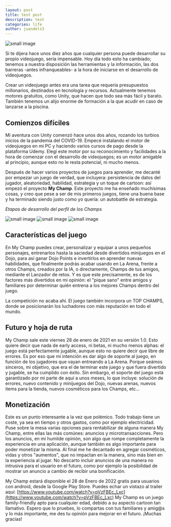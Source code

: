```yaml
---
layout: post
title: test post
description: test
categories: life
author: juandels3
---
```


![small image]({{site.baseurl}}/images/mychamp-intro.png)

Si te dijera hace unos diez años que cualquier persona puede desarrollar su propio videojuego, sería impensable. Hoy día todo esto ha cambiado; tenemos a nuestra disposición las herramientas y la información, las dos barreras -antes infranqueables- a la hora de iniciarse en el desarrollo de videojuegos.

Crear un videojuego antes era una tarea que requería presupuestos millonarios, destinados en tecnología y recursos.
Actualmente tenemos motores gratuitos, como Unity, que hacen que todo sea más fácil y barato. También tenemos un alijo enorme de formación a la que acudir en caso de lanzarse a la piscina.

## Comienzos difíciles

Mi aventura con Unity comenzó hace unos dos años, rozando los turbios inicios de la pandemia del COVID-19. Empecé instalando el motor de videojuegos en mi PC y haciendo varios cursos de pago desde la plataforma Udemy. Elegí este motor por su reconocimiento y facilidades a la hora de comenzar con el desarrollo de videojuegos; es un motor amigable al principio, aunque esto no le resta potencial, ni mucho menos.

Después de hacer varios proyectos de juegos para aprender, me decanté por empezar un juego de verdad, que incluyera: persistencia de datos del jugador, aleatoriedad, habilidad, estrategia y un toque de cartoon: así empezó el proyecto **My Champ**.
Este proyecto me ha enseñado muchísimas cosas, y creo que pese a ser de mis primeros juegos, tiene una buena base y ha terminado siendo justo como yo quería: un autobattle de estrategia.

*Etapas de desarrollo del perfil de los Champs*

![small image]({{site.baseurl}}/images/mychamp-profile03.png)
![small image]({{site.baseurl}}/images/mychamp-profile05.png)
![small image]({{site.baseurl}}/images/mychamp-profile10.jpg)

## Características del juego

En My Champ puedes crear, personalizar y equipar a unos pequeños personajes, entrenarlos hasta la saciedad desde divertidos minijuegos en el Dojo, para así ganar Dojo Points e invertirlos en aprender nuevas habilidades, que finalmente podrás acabar usando en La Arena, frente a otros Champs, creados por la IA, o directamente, Champs de tus amigos, mediante el Lanzador de retos. Y es que este precisamente, es de los factores más divertidos en mi opinión: el "pique sano" entre amigos y familiares por determinar quién entrena a los mejores Champs dentro del juego.

La competición no acaba ahí. El juego también incorpora un TOP CHAMPS, donde se posicionarán los luchadores con más reputación en todo el mundo.

## Futuro y hoja de ruta

My Champ sale este viernes 28 de enero de 2021 en su versión 1.0. Esto quiere decir que nada de early access, ni betas, ni mucho menos alphas: el juego está perfectamente jugable, aunque esto no quiere decir que libre de errores. Es por eso que mi intención es dar algo de soporte al juego, en función de los jugadores que vayan entreando a La Arena. Porque seámos sinceros, mi objetivo, que era el de terminar este juego y que fuera divertido y jugable, se ha cumplido con éxito.
Sin embargo, el soporte del juego está garantizado por mi parte de aquí a unos meses, lo que incluye: solución de errores, nuevo contenido y minijuegos del Dojo, nuevas arenas, nuevos items para la tienda, nuevos cosméticos para los Champs, etc...

## Monetización

Este es un punto interesante a la vez que polémico. Todo trabajo tiene un coste, ya sea en tiempo y otros gastos, como por ejemplo electricidad. Puse sobre la mesa varias opciones para rentabilizar de alguna manera My Champ, entre ellas las más comúnes: anuncios y microtransacciones.
Pero los anuncios, en mi humilde opinión, son algo que rompe completamente la experiencia en una aplicación, aunque también es algo importante para poder monetizar la misma. Al final me he decantado en agregar cosméticos, vidas y otros "aumentos", que no impactan en la manera, sino más bien en la experiencia al jugar.
No descarto incluir anuncios de una manera no intrusiva para el usuario en el futuro, como por ejemplo la posibilidad de mostrar un anuncio a cambio de recibir una bonificación.

My Champ estará disponible el 28 de Enero de 2022 gratis para usuarios con android, desde la Google Play Store. Puedes echar un vistazo al trailer aquí: [https://www.youtube.com/watch?v=pVzFBEc_Lxc](https://www.youtube.com/watch?v=pVzFBEc_Lxc)
My Champ es un juego family-friendly apto para cualquier edad, debido a su aspecto cartoon tan llamativo.
Espero que lo pruebes, lo compartas con tus familiares y amig@s y lo más importante, me des tu opinión para mejorar en el futuro. ¡Muchas gracias!